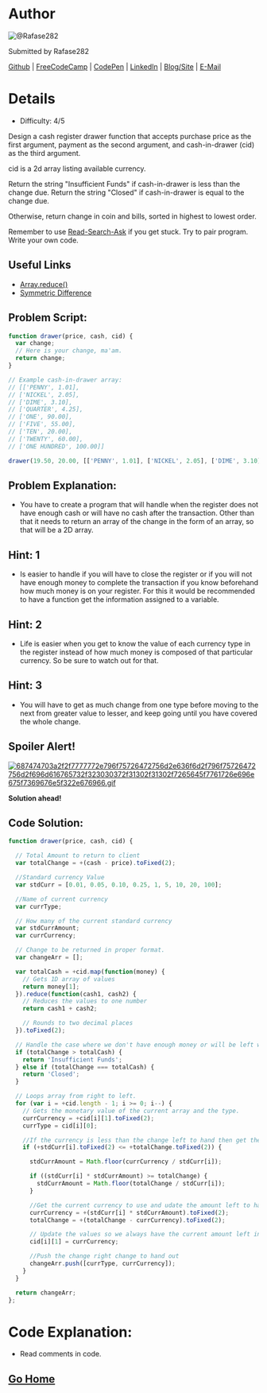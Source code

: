 # Author
![@Rafase282](https://avatars0.githubusercontent.com/Rafase282?&s=128)

Submitted by Rafase282

[Github](https://github.com/Rafase282) | [FreeCodeCamp](http://www.freecodecamp.com/rafase282) | [CodePen](http://codepen.io/Rafase282/) | [LinkedIn](https://www.linkedin.com/in/rafase282) | [Blog/Site](https://rafase282.wordpress.com/) | [E-Mail](mailto:rafase282@gmail.com)

# Details
- Difficulty: 4/5

Design a cash register drawer function that accepts purchase price as the first argument, payment as the second argument, and cash-in-drawer (cid) as the third argument.

cid is a 2d array listing available currency.

Return the string "Insufficient Funds" if cash-in-drawer is less than the change due. Return the string "Closed" if cash-in-drawer is equal to the change due.

Otherwise, return change in coin and bills, sorted in highest to lowest order.

Remember to use [ Read-Search-Ask](http://github.com/FreeCodeCamp/freecodecamp/wiki/How-to-get-help-when-you-get-stuck) if you get stuck. Try to pair program. Write your own code.

## Useful Links
- [Array.reduce()](https://developer.mozilla.org/en-US/docs/Web/JavaScript/Reference/Global_Objects/Array/Reduce)
- [Symmetric Difference](https://www.youtube.com/watch?v=PxffSUQRkG4)

## Problem Script:

```js
function drawer(price, cash, cid) {
  var change;
  // Here is your change, ma'am.
  return change;
}

// Example cash-in-drawer array:
// [['PENNY', 1.01],
// ['NICKEL', 2.05],
// ['DIME', 3.10],
// ['QUARTER', 4.25],
// ['ONE', 90.00],
// ['FIVE', 55.00],
// ['TEN', 20.00],
// ['TWENTY', 60.00],
// ['ONE HUNDRED', 100.00]]

drawer(19.50, 20.00, [['PENNY', 1.01], ['NICKEL', 2.05], ['DIME', 3.10], ['QUARTER', 4.25], ['ONE', 90.00], ['FIVE', 55.00], ['TEN', 20.00], ['TWENTY', 60.00], ['ONE HUNDRED', 100.00]]);
```

## Problem Explanation:
- You have to create a program that will handle when the register does not have enough cash or will have no cash after the transaction. Other than that it needs to return an array of the change in the form of an array, so that will be a 2D array.

## Hint: 1
- Is easier to handle if you will have to close the register or if you will not have enough money to complete the transaction if you know beforehand how much money is on your register. For this it would be recommended to have a function get the information assigned to a variable.

## Hint: 2
- Life is easier when you get to know the value of each currency type in the register instead of how much money is composed of that particular currency. So be sure to watch out for that.

## Hint: 3
- You will have to get as much change from one type before moving to the next from greater value to lesser, and keep going until you have covered the whole change.

## Spoiler Alert!
[![687474703a2f2f7777772e796f75726472756d2e636f6d2f796f75726472756d2f696d616765732f323030372f31302f31302f7265645f7761726e696e675f7369676e5f322e676966.gif](https://files.gitter.im/FreeCodeCamp/Wiki/nlOm/thumb/687474703a2f2f7777772e796f75726472756d2e636f6d2f796f75726472756d2f696d616765732f323030372f31302f31302f7265645f7761726e696e675f7369676e5f322e676966.gif)](https://files.gitter.im/FreeCodeCamp/Wiki/nlOm/687474703a2f2f7777772e796f75726472756d2e636f6d2f796f75726472756d2f696d616765732f323030372f31302f31302f7265645f7761726e696e675f7369676e5f322e676966.gif)

**Solution ahead!**

## Code Solution:

```js
function drawer(price, cash, cid) {

  // Total Amount to return to client
  var totalChange = +(cash - price).toFixed(2);

  //Standard currency Value
  var stdCurr = [0.01, 0.05, 0.10, 0.25, 1, 5, 10, 20, 100];

  //Name of current currency
  var currType;

  // How many of the current standard currency
  var stdCurrAmount;
  var currCurrency;

  // Change to be returned in proper format.
  var changeArr = [];

  var totalCash = +cid.map(function(money) {
    // Gets 1D array of values
    return money[1];
  }).reduce(function(cash1, cash2) {
    // Reduces the values to one number
    return cash1 + cash2;

    // Rounds to two decimal places
  }).toFixed(2);

  // Handle the case where we don't have enough money or will be left without money.
  if (totalChange > totalCash) {
    return 'Insufficient Funds';
  } else if (totalChange === totalCash) {
    return 'Closed';
  }

  // Loops array from right to left.
  for (var i = +cid.length - 1; i >= 0; i--) {
    // Gets the monetary value of the current array and the type.
    currCurrency = +cid[i][1].toFixed(2);
    currType = cid[i][0];

    //If the currency is less than the change left to hand then get the right amount from the current type of change.
    if (+stdCurr[i].toFixed(2) <= +totalChange.toFixed(2)) {

      stdCurrAmount = Math.floor(currCurrency / stdCurr[i]);

      if ((stdCurr[i] * stdCurrAmount) >= totalChange) {
        stdCurrAmount = Math.floor(totalChange / stdCurr[i]);
      }

      //Get the current currency to use and udate the amount left to hand out.
      currCurrency = +(stdCurr[i] * stdCurrAmount).toFixed(2);
      totalChange = +(totalChange - currCurrency).toFixed(2);

      // Update the values so we always have the current amount left in the register.
      cid[i][1] = currCurrency;

      //Push the change right change to hand out
      changeArr.push([currType, currCurrency]);
    }
  }

  return changeArr;
};
```

# Code Explanation:
- Read comments in code.

## [Go Home](https://github.com/Rafase282/My-FreeCodeCamp-Code/wiki)
